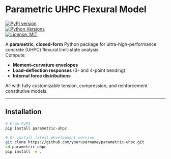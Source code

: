# Parametric UHPC Flexural Model

[![PyPI version](https://badge.fury.io/py/parametric-uhpc.svg)](https://pypi.org/project/parametric-uhpc)  
[![Python Versions](https://img.shields.io/pypi/pyversions/parametric-uhpc)](https://pypi.org/project/parametric-uhpc)  
[![License: MIT](https://img.shields.io/badge/license-MIT-blue.svg)](LICENSE)

A **parametric**, **closed-form** Python package for ultra-high-performance concrete (UHPC) flexural limit-state analysis.  
Compute:
- **Moment–curvature envelopes**  
- **Load–deflection responses** (3- and 4-point bending)  
- **Internal force distributions**  

All with fully customizable tension, compression, and reinforcement constitutive models.

---

## Installation

```bash
# From PyPI
pip install parametric-uhpc

# Or install latest development version
git clone https://github.com/yourusername/parametric-uhpc.git
cd parametric-uhpc
pip install -e .
